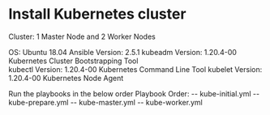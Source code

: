 # Install Kubernetes cluster

Cluster: 1 Master Node and 2 Worker Nodes

OS: Ubuntu 18.04
Ansible Version: 2.5.1
kubeadm Version: 1.20.4-00 Kubernetes Cluster Bootstrapping Tool                                       
kubectl Version: 1.20.4-00 Kubernetes Command Line Tool
kubelet Version: 1.20.4-00 Kubernetes Node Agent


Run the playbooks in the below order
Playbook Order:
-- kube-initial.yml
-- kube-prepare.yml
-- kube-master.yml
-- kube-worker.yml

